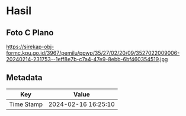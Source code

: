 # Hasil

## Foto C Plano

https://sirekap-obj-formc.kpu.go.id/3967/pemilu/ppwp/35/27/02/20/09/3527022009006-20240214-231753--1eff8e7b-c7a4-47e9-8ebb-6bf460354519.jpg


## Metadata

| Key        | Value               |
| ---------- | ------------------- |
| Time Stamp | 2024-02-16 16:25:10 |




